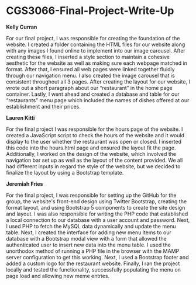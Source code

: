 # CGS3066-Final-Project-Write-Up

**Kelly Curran**

For our final project, I was responsible for creating the foundation of the website. I created a folder containing the HTML files for our website along with any images I found online to implement into our image carousel. After creating these files, I inserted a style section to maintain a cohesive aesthetic for the website as well as making sure each webpage matched in format. After that, I ensured all web pages were linked together fluidly through our navigation menu. I also created the image carousel that is consistent throughout all 3 pages. After creating the layout for our website, I wrote out a short paragraph about our “restaurant” in the home page container. Lastly, I went ahead and created a database and table for our “restaurants” menu page which included the names of dishes offered at our establishment and their prices. 

**Lauren Kitti**

For the final project I was responsible for the hours page of the website. I created a JavaScript script to check the hours of the website and it would display to the user whether the restaurant was open or closed. I inserted this code into the hours.html page and ensured the layout fit the page. Additionally, I worked on the design of the website, which involved the navigation bar set up as well as the layout of the content provided. We all had different inputs in regard the style of the website, but we decided to finalize the layout by using a Bootstrap template. 

**Jeremiah Fries**

For the final project, I was responsible for setting up the GitHub for the group, the website's front-end design using Twitter Bootstrap, creating the format layout, and using Bootstrap 5 components to create the site design and layout. I was also responsible for writing the PHP code that established a local connection to our database with a user account and password. Next, I used PHP to fetch the MySQL data dynamically and update the menu table. Next, I created the interface for adding new menu items to our database with a Bootstrap modal view with a form that allowed the authenticated user to insert new data into the menu table. I used the unorthodox method of running a PHP file in the browser with the MAMP server configuration to get this working. Next, I used a Bootstrap footer and added a custom logo for the restaurant website. Finally, I ran the project locally and tested the functionality, successfully populating the menu on page load and allowing new meme entries.
